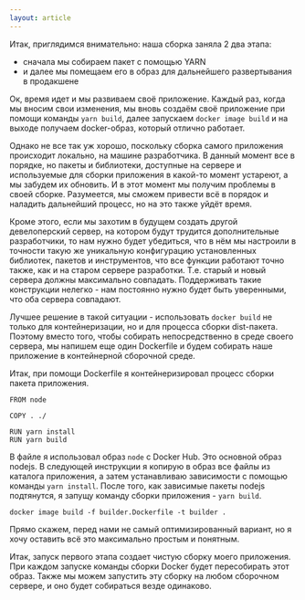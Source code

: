```yaml
---
layout: article
---
```


Итак, приглядимся внимательно: наша сборка заняла 2 два этапа:
-   сначала мы собираем пакет с помощью YARN
-   и далее мы помещаем его в образ для дальнейшего развертывания в продакшене

Ок, время идет и мы развиваем своё приложение. Каждый раз, когда мы вносим свои изменения, мы вновь создаём своё приложение при помощи команды `yarn build`, далее запускаем `docker image build` и на выходе получаем docker-образ, который отлично работает.

Однако не все так уж хорошо, поскольку сборка самого приложения происходит локально, на машине разработчика. В данный момент все в порядке, но пакеты и библиотеки, доступные на сервере и используемые для сборки приложения в какой-то момент устареют, а мы забудем их обновить. И в этот момент мы получим проблемы в своей сборке. Разумеется, мы сможем привести всё в порядок и наладить дальнейший процесс, но на это также уйдёт время.

Кроме этого, если мы захотим в будущем создать другой девелоперский сервер, на котором будут трудится дополнительные разработчики, то нам нужно будет убедиться, что в нём мы настроили в точности такую же уникальную конфигурацию установленных библиотек, пакетов и инструментов, что все функции работают точно также, как и на старом сервере разработки. Т.е. старый и новый сервера должны максимально совпадать. Поддерживать такие конструкции нелегко - нам постоянно нужно будет быть уверенными, что оба сервера совпадают.

Лучшее решение в такой ситуации - использовать `docker build` не только для контейнеризации, но и для процесса сборки dist-пакета. Поэтому вместо того, чтобы собирать непосредственно в среде своего сервера, мы напишем еще один Dockerfile и будем собирать наше приложение в контейнерной сборочной среде. 

Итак, при помощи Dockerfile я контейнеризировал процесс сборки пакета приложения.

```
FROM node

COPY . ./

RUN yarn install
RUN yarn build
```

В файле я использовал образ `node` с Docker Hub. Это основной образ nodejs. В следующей инструкции я копирую в образ все файлы из каталога приложения, а затем устанавливаю зависимости с помощью команды `yarn install`. После того, как зависимые пакеты nodejs подтянутся, я запущу команду сборки приложения - `yarn build`.

```
docker image build -f builder.Dockerfile -t builder .
```

Прямо скажем, перед нами не самый оптимизированный вариант, но я хочу оставить всё это максимально простым и понятным. 

Итак, запуск первого этапа создает чистую сборку моего приложения. При каждом запуске команды сборки Docker будет пересобирать этот образ. Также мы можем запустить эту сборку на любом сборочном сервере, и оно будет собираться везде одинаково.
